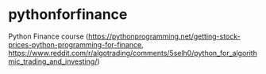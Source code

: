 # pythonforfinance
Python Finance course (https://pythonprogramming.net/getting-stock-prices-python-programming-for-finance, https://www.reddit.com/r/algotrading/comments/5selh0/python_for_algorithmic_trading_and_investing/) 
